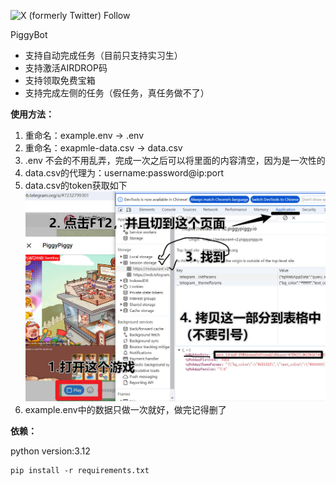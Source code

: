 ![X (formerly Twitter) Follow](https://img.shields.io/twitter/follow/bbbaaahhh200)

PiggyBot

- 支持自动完成任务（目前只支持实习生）
- 支持激活AIRDROP码
- 支持领取免费宝箱
- 支持完成左侧的任务（假任务，真任务做不了）

__使用方法：__
1. 重命名：example.env -> .env
2. 重命名：exapmle-data.csv -> data.csv
3. .env 不会的不用乱弄，完成一次之后可以将里面的内容清空，因为是一次性的
4. data.csv的代理为：username:password@ip:port
5. data.csv的token获取如下
![](piggy-token-tutorial.jpg)
6. example.env中的数据只做一次就好，做完记得删了


__依赖：__

python version:3.12

```
pip install -r requirements.txt
```

